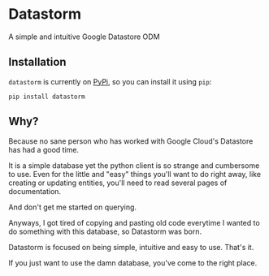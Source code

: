 # Datastorm

A simple and intuitive Google Datastore ODM 

## Installation
`datastorm` is currently on [PyPi](https://pypi.org/project/datastorm/), so you can install it using `pip`:

```
pip install datastorm
```

## Why?

Because no sane person who has worked with Google Cloud's Datastore has had a good time.

It is a simple database yet the python client is so strange and cumbersome to use. 
Even for the little and "easy" things you'll want to do right away, like creating or updating entities, you'll need to read several pages of documentation.

And don't get me started on querying.

Anyways, I got tired of copying and pasting old code everytime I wanted to do something with this database, so Datastorm was born.

Datastorm is focused on being simple, intuitive and easy to use. That's it.

If you just want to use the damn database, you've come to the right place.

